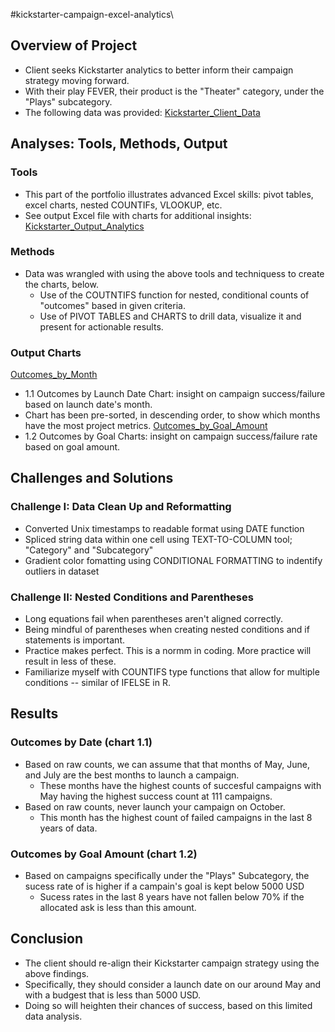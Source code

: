 #kickstarter-campaign-excel-analytics\

## Overview of Project
* Client seeks Kickstarter analytics to better inform their campaign strategy moving forward.
* With their play FEVER, their product is the "Theater" category, under the "Plays" subcategory.
* The following data was provided: [Kickstarter_Client_Data](https://github.com/nabilram/kickstarter-campaign-excel-analytics/blob/main/resources/Kickstart%20Client%20Data.zip)

## Analyses: Tools, Methods, Output

### Tools 
* This part of the portfolio illustrates advanced Excel skills: pivot tables, excel charts, nested COUNTIFs, VLOOKUP, etc.  
* See output Excel file with charts for additional insights: [Kickstarter_Output_Analytics](https://github.com/nabilram/kickstarter-campaign-excel-analytics/blob/main/resources/Kickstarter-Excel-Analysis.zip)

### Methods
* Data was wrangled with using the above tools and techniquess to create the charts, below.
   * Use of the COUTNTIFS function for nested, conditional counts of "outcomes" based in given criteria.
   * Use of PIVOT TABLES and CHARTS to drill data, visualize it and present for actionable results.  

### Output Charts

[Outcomes_by_Month](https://github.com/nabilram/kickstarter-campaign-excel-analytics/blob/main/resources/Theater_Outcomes_vs_Launch.png)
* 1.1 Outcomes by Launch Date Chart: insight on campaign success/failure based on launch date's month.
* Chart has been pre-sorted, in descending order, to show which months have the most project metrics. 
[Outcomes_by_Goal_Amount](https://github.com/nabilram/kickstarter-campaign-excel-analytics/blob/main/resources/Outcomes_vs_Goals.png)
* 1.2 Outcomes by Goal Charts: insight on campaign success/failure rate based on goal amount. 

## Challenges and Solutions

### Challenge I: Data Clean Up and Reformatting
* Converted Unix timestamps to readable format using DATE function
* Spliced string data within one cell using TEXT-TO-COLUMN tool; "Category" and "Subcategory"
* Gradient color fomatting using CONDITIONAL FORMATTING to indentify outliers in dataset

### Challenge II: Nested Conditions and Parentheses
* Long equations fail when parentheses aren't aligned correctly. 
* Being mindful of parentheses when creating nested conditions and if statements is important.
* Practice makes perfect. This is a normm in coding. More practice will result in less of these. 
* Familiarize myself with COUNTIFS type functions that allow for multiple conditions -- similar of IFELSE in R.

## Results

### Outcomes by Date (chart 1.1) 
* Based on raw counts, we can assume that that months of May, June, and July are the best months to launch a campaign.
   * These months have the highest counts of succesful campaigns with May having the highest success count at 111 campaigns.
* Based on raw counts, never launch your campaign on October. 
   * This month has the highest count of failed campaigns in the last 8 years of data. 

### Outcomes by Goal Amount (chart 1.2)
* Based on campaigns specifically under the "Plays" Subcategory, the sucess rate of is higher if a campain's goal is kept below 5000 USD
   * Sucess rates in the last 8 years have not fallen below 70% if the allocated ask is less than this amount. 

## Conclusion
* The client should re-align their Kickstarter campaign strategy using the above findings. 
* Specifically, they should consider a launch date on our around May and with a budgest that is less than 5000 USD. 
* Doing so will heighten their chances of success, based on this limited data analysis. 

